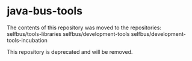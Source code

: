 java-bus-tools
==============

The contents of this repository was moved to the repositories:
selfbus/tools-libraries
selfbus/development-tools
selfbus/development-tools-incubation

This repository is deprecated and will be removed.

